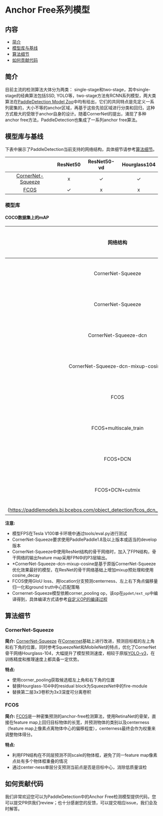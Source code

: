 # Anchor Free系列模型

## 内容
- [简介](#简介)
- [模型库与基线](#模型库与基线)
- [算法细节](#算法细节)
- [如何贡献代码](#如何贡献代码)

## 简介
目前主流的检测算法大体分为两类： single-stage和two-stage，其中single-stage的经典算法包括SSD, YOLO等，two-stage方法有RCNN系列模型，两大类算法在[PaddleDetection Model Zoo](../../docs/MODEL_ZOO.md)中均有给出，它们的共同特点是先定义一系列密集的，大小不等的anchor区域，再基于这些先验区域进行分类和回归，这种方式极大的受限于anchor自身的设计。随着CornerNet的提出，涌现了多种anchor free方法，PaddleDetection也集成了一系列anchor free算法。

## 模型库与基线
下表中展示了PaddleDetection当前支持的网络结构，具体细节请参考[算法细节](#算法细节)。

|                          | ResNet50  | ResNet50-vd | Hourglass104 |
|:------------------------:|:--------:|:--------------------------:|:------------------------:|
| [CornerNet-Squeeze](#CornerNet-Squeeze)  | x        |                          ✓ | ✓                        |
| [FCOS](#FCOS)  | ✓        |                          x | x                        |


### 模型库

#### COCO数据集上的mAP

| 网络结构 | 骨干网络 | 图片个数/GPU | 预训练模型 | mAP | FPS  | 模型下载 | 配置文件 |
|:------------:|:--------:|:----:|:-------:|:-------:|:---------:|:----------:|:----------:|
| CornerNet-Squeeze    | Hourglass104 | 14  |    无    | 34.5  | 35.5 | [下载链接](https://paddlemodels.bj.bcebos.com/object_detection/cornernet_squeeze_hg104.tar)  | [配置文件](https://github.com/PaddlePaddle/PaddleDetection/tree/master/configs/anchor_free/cornernet_squeeze_hg104.yml) |
| CornerNet-Squeeze    | ResNet50-vd    | 14  |    [faster\_rcnn\_r50\_vd\_fpn\_2x](https://paddlemodels.bj.bcebos.com/object_detection/faster_rcnn_r50_vd_fpn_2x.tar)    | 32.7     | 42.45      | [下载链接](https://paddlemodels.bj.bcebos.com/object_detection/cornernet_squeeze_r50_vd_fpn.tar) | [配置文件](https://github.com/PaddlePaddle/PaddleDetection/tree/master/configs/anchor_free/cornernet_squeeze_r50_vd_fpn.yml) |
| CornerNet-Squeeze-dcn    | ResNet50-vd    | 14  |    [faster\_rcnn\_dcn\_r50\_vd\_fpn\_2x](https://paddlemodels.bj.bcebos.com/object_detection/faster_rcnn_dcn_r50_vd_fpn_2x.tar)    | 34.9    | 40.05      | [下载链接](https://paddlemodels.bj.bcebos.com/object_detection/cornernet_squeeze_dcn_r50_vd_fpn.tar) | [配置文件](https://github.com/PaddlePaddle/PaddleDetection/tree/master/configs/anchor_free/cornernet_squeeze_dcn_r50_vd_fpn.yml) |
| CornerNet-Squeeze-dcn-mixup-cosine*    | ResNet50-vd    | 14  |    [faster\_rcnn\_dcn\_r50\_vd\_fpn\_2x](https://paddlemodels.bj.bcebos.com/object_detection/faster_rcnn_dcn_r50_vd_fpn_2x.tar)    | 38.2    | 40.05      | [下载链接](https://paddlemodels.bj.bcebos.com/object_detection/cornernet_squeeze_dcn_r50_vd_fpn_mixup_cosine.pdparams) | [配置文件](https://github.com/PaddlePaddle/PaddleDetection/tree/master/configs/anchor_free/cornernet_squeeze_dcn_r50_vd_fpn_mixup_cosine.yml) |
| FCOS    | ResNet50    | 2  |    [ResNet50\_cos\_pretrained](https://paddle-imagenet-models-name.bj.bcebos.com/ResNet50_cos_pretrained.tar)    | 39.8 | -      | [下载链接](https://paddlemodels.bj.bcebos.com/object_detection/fcos_r50_fpn_1x.pdparams) | [配置文件](https://github.com/PaddlePaddle/PaddleDetection/tree/master/configs/anchor_free/fcos_r50_fpn_1x.yml) |
| FCOS+multiscale_train    | ResNet50    | 2  |    [ResNet50\_cos\_pretrained](https://paddle-imagenet-models-name.bj.bcebos.com/ResNet50_cos_pretrained.tar)    | 42.0 | -      | [下载链接](https://paddlemodels.bj.bcebos.com/object_detection/fcos_r50_fpn_multiscale_2x.pdparams) | [配置文件](https://github.com/PaddlePaddle/PaddleDetection/tree/master/configs/anchor_free/fcos_r50_fpn_multiscale_2x.yml) |
| FCOS+DCN    | ResNet50    | 2  |    [ResNet50\_cos\_pretrained](https://paddle-imagenet-models-name.bj.bcebos.com/ResNet50_cos_pretrained.tar)    | 44.4 | -      | [下载链接](https://paddlemodels.bj.bcebos.com/object_detection/fcos_dcn_r50_fpn_1x.pdparams) | [配置文件](https://github.com/PaddlePaddle/PaddleDetection/tree/master/configs/anchor_free/fcos_dcn_r50_fpn_1x.yml) |
| FCOS+DCN+cutmix    | ResNet50    | 2  |    [ResNet50\_cos\_pretrained](https://paddle-imagenet-models-name.bj.bcebos.com/ResNet50_cos_pretrained.tar)    | 44.5 | -      | [下载链接]
(https://paddlemodels.bj.bcebos.com/object_detection/fcos_dcn_r50_fpn_1x_cutmix.pdparams) | [配置文件](https://github.com/PaddlePaddle/PaddleDetection/tree/master/configs/anchor_free/fcos_dcn_r50_fpn_1x_cutmix.yml) |

**注意:**

- 模型FPS在Tesla V100单卡环境中通过tools/eval.py进行测试
- CornerNet-Squeeze要求使用PaddlePaddle1.8及以上版本或适当的develop版本
- CornerNet-Squeeze中使用ResNet结构的骨干网络时，加入了FPN结构，骨干网络的输出feature map采用FPN中的P3层输出。
- \*CornerNet-Squeeze-dcn-mixup-cosine是基于原版CornerNet-Squeeze优化效果最好的模型，在ResNet的骨干网络基础上增加mixup预处理和使用cosine_decay
- FCOS使用GIoU loss、用location分支预测centerness、左上右下角点偏移量归一化和ground truth中心匹配策略
- Cornernet-Squeeze模型依赖corner_pooling op，该op在```ppdet/ext_op```中编译得到，具体编译方式请参考[自定义OP的编译过程](../../ppdet/ext_op/README.md)

## 算法细节

### CornerNet-Squeeze

**简介:** [CornerNet-Squeeze](https://arxiv.org/abs/1904.08900) 在[Cornernet](https://arxiv.org/abs/1808.01244)基础上进行改进，预测目标框的左上角和右下角的位置，同时参考SqueezeNet和MobileNet的特点，优化了CornerNet骨干网络Hourglass-104，大幅提升了模型预测速度，相较于原版[YOLO-v3](https://arxiv.org/abs/1804.02767)，在训练精度和推理速度上都具备一定优势。

**特点:**  

- 使用corner_pooling获取候选框左上角和右下角的位置
- 替换Hourglass-104中的residual block为SqueezeNet中的fire-module
- 替换第二层3x3卷积为3x3深度可分离卷积


### FCOS

**简介:** [FCOS](https://arxiv.org/abs/1904.01355)是一种密集预测的anchor-free检测算法，使用RetinaNet的骨架，直接在feature map上回归目标物体的长宽，并预测物体的类别以及centerness（feature map上像素点离物体中心的偏移程度），centerness最终会作为权重来调整物体得分。

**特点:**  

- 利用FPN结构在不同层预测不同scale的物体框，避免了同一feature map像素点处有多个物体框重叠的情况
- 通过center-ness单层分支预测当前点是否是目标中心，消除低质量误检


## 如何贡献代码
我们非常欢迎您可以为PaddleDetection中的Anchor Free检测模型提供代码，您可以提交PR供我们review；也十分感谢您的反馈，可以提交相应issue，我们会及时解答。
